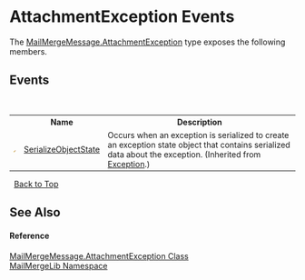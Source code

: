 # AttachmentException Events
 

The <a href="5eb81ced-6c72-aeb5-c2fa-82339571a1e9">MailMergeMessage.AttachmentException</a> type exposes the following members.


## Events
&nbsp;<table><tr><th></th><th>Name</th><th>Description</th></tr><tr><td>![Protected event](media/protevent.gif "Protected event")</td><td><a href="http://msdn2.microsoft.com/en-us/library/ee332915" target="_blank">SerializeObjectState</a></td><td>
Occurs when an exception is serialized to create an exception state object that contains serialized data about the exception.
 (Inherited from <a href="http://msdn2.microsoft.com/en-us/library/c18k6c59" target="_blank">Exception</a>.)</td></tr></table>&nbsp;
<a href="#attachmentexception-events">Back to Top</a>

## See Also


#### Reference
<a href="5eb81ced-6c72-aeb5-c2fa-82339571a1e9">MailMergeMessage.AttachmentException Class</a><br /><a href="31c6ebbe-d683-7561-7308-5a5ee1f76bf5">MailMergeLib Namespace</a><br />